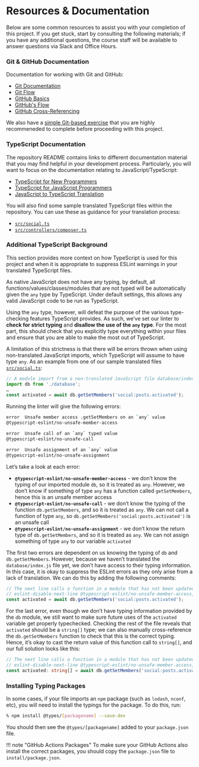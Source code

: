 # Resources & Documentation
Below are some common resources to assist you with your completion of this project. If you get stuck, start by consulting the following materials; if you have any additional questions, the course staff will be available to answer questions via Slack and Office Hours.

### Git & GitHub Documentation
Documentation for working with Git and GitHub:

- [Git Documentation](https://git-scm.com/docs/gittutorial)
- [Git Flow](https://datasift.github.io/gitflow/IntroducingGitFlow.html)
- [GitHub Basics](https://guides.github.com/activities/hello-world/)
- [GitHub's Flow](https://guides.github.com/introduction/flow/)
- [GitHub Cross-Referencing](https://docs.github.com/en/github/writing-on-github/working-with-advanced-formatting/autolinked-references-and-urls#issues-and-pull-requests)

We also have a [simple Git-based exercise](/projects/P1/github) that you are highly recommeneded to complete before proceeding with this project.

### TypeScript Documentation

The repository README contains links to different documentation material that you may find helpful in your development process. Particularly, you will want to focus on the documentation relating to JavaScript/TypeScript:

- [TypeScript for New Programmers](https://www.typescriptlang.org/docs/handbook/typescript-from-scratch.html)
- [TypeScript for JavaScript Programmers](https://www.typescriptlang.org/docs/handbook/typescript-in-5-minutes.html)
- [JavaScript to TypeScript Translation](https://www.typescriptlang.org/docs/handbook/migrating-from-javascript.html#moving-to-typescript-files)

You will also find some sample translated TypeScript files within the repository. You can use these as guidance for your translation process:

- [`src/social.ts`](https://github.com/CMU-313/NodeBB/blob/main/src/social.ts)
- [`src/controllers/composer.ts`](https://github.com/CMU-313/NodeBB/blob/main/src/controllers/composer.ts)

### Additional TypeScript Background
This section provides more context on how TypeScript is used for this project and when it is appropriate to suppress ESLint warnings in your translated TypeScript files.

As native JavaScript does not have any typing, by default, all functions/values/classes/modules that are not typed will be automatically given the `any` type by TypeScript. Under default settings, this allows any valid JavaScript code to be run as TypeScript.

Using the `any` type, however, will defeat the purpose of the various type-checking features TypeScript provides. As such, we’ve set our linter to **check for strict typing** and **disallow the use of the `any` type**. For the most part, this should check that you explicitly type everything within your files and ensure that you are able to make the most out of TypeScript.

A limitation of this strictness is that there will be errors thrown when using non-translated JavaScript imports, which TypeScript will assume to have type `any`. As an example from one of our sample translated files [`src/social.ts`](https://github.com/CMU-313/NodeBB/blob/main/src/social.ts):

```TypeScript title="src/social.ts"
// A module import from a non-translated JavaScript file database/index.js
import db from './database';
…
const activated = await db.getSetMembers('social:posts.activated');
```

Running the linter will give the following errors:
```sh
error  Unsafe member access .getSetMembers on an `any` value 
@typescript-eslint/no-unsafe-member-access

error  Unsafe call of an `any` typed value
@typescript-eslint/no-unsafe-call

error  Unsafe assignment of an `any` value
@typescript-eslint/no-unsafe-assignment
```

Let’s take a look at each error:

- **``@typescript-eslint/no-unsafe-member-access``** - we don’t know the typing of our imported module `db`, so it is treated as `any`. However, we don’t know if something of type `any` has a function called `getSetMembers`, hence this is an unsafe member access
- **``@typescript-eslint/no-unsafe-call``** - we don’t know the typing of the function `db.getSetMembers`, and so it is treated as `any`. We can not call a function of type `any`, so `db.getSetMembers('social:posts.activated')` is an unsafe call
- **``@typescript-eslint/no-unsafe-assignment``** - we don’t know the return type of `db.getSetMembers`, and so it is treated as `any`. We can not assign something of type `any` to our variable `activated`

The first two errors are dependent on us knowing the typing of `db` and `db.getSetMembers`. However, because we haven’t translated the `database/index.js` file yet, we don’t have access to their typing information. In this case, it is okay to suppress the ESLint errors as they only arise from a lack of translation. We can do this by adding the following comments:

```TypeScript
// The next line calls a function in a module that has not been updated to TS yet
// eslint-disable-next-line @typescript-eslint/no-unsafe-member-access, @typescript-eslint/no-unsafe-call
const activated = await db.getSetMembers('social:posts.activated');
```

For the last error, even though we don’t have typing information provided by the `db` module, we still want to make sure future uses of the `activated` variable get properly typechecked. Checking the rest of the file reveals that `activated` should be a `string[]` type; we can also manually cross-reference the `db.getSetMembers` function to check that this is the correct typing. Hence, it’s okay to cast the return value of this function call to `string[]`, and our full solution looks like this:

```TypeScript
// The next line calls a function in a module that has not been updated to TS yet
// eslint-disable-next-line @typescript-eslint/no-unsafe-member-access, @typescript-eslint/no-unsafe-call
const activated: string[] = await db.getSetMembers('social:posts.activated') as string[];
```

### Installing Typing Packages

In some cases, if your file imports an `npm` package (such as `lodash`, `nconf`, etc), you will need to install the typings for the package. To do this, run:

```sh
% npm install @types/[packagename] --save-dev
```

You should then see the `@types/[packagename]` added to your `package.json` file. 

!!! note "GitHub Actions Packages"
	To make sure your GitHub Actions also install the correct packages, you should copy the `package.json` file to `install/package.json`.
